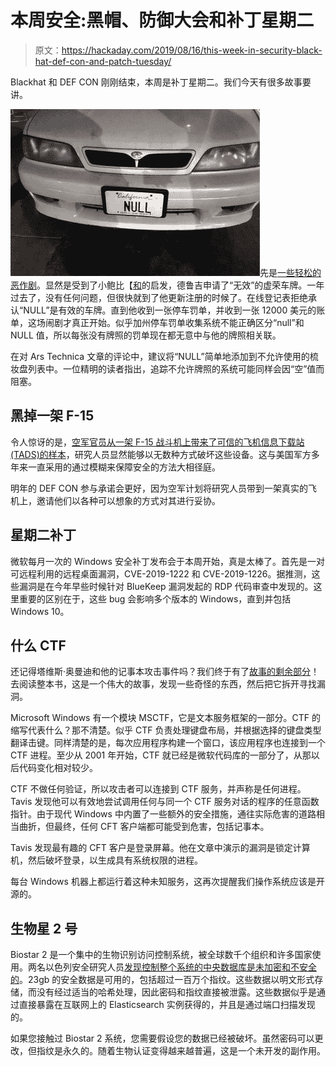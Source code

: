 # 本周安全:黑帽、防御大会和补丁星期二

> 原文：<https://hackaday.com/2019/08/16/this-week-in-security-black-hat-def-con-and-patch-tuesday/>

Blackhat 和 DEF CON 刚刚结束，本周是补丁星期二。我们今天有很多故事要讲。

![](img/0369c8a37616e91553d403eba475e31f.png)先是[一些轻松的恶作剧](https://arstechnica.com/cars/2019/08/wiseguy-changes-license-plate-to-null-gets-12k-in-parking-tickets/)。显然是受到了小鲍比【[和](https://xkcd.com/327/)的启发，德鲁吉申请了“无效”的虚荣车牌。一年过去了，没有任何问题，但很快就到了他更新注册的时候了。在线登记表拒绝承认“NULL”是有效的车牌。直到他收到一张停车罚单，并收到一张 12000 美元的账单，这场闹剧才真正开始。似乎加州停车罚单收集系统不能正确区分“null”和 NULL 值，所以每张没有牌照的罚单现在都无意中与他的牌照相关联。

在对 Ars Technica 文章的评论中，建议将“NULL”简单地添加到不允许使用的梳妆盘列表中。一位精明的读者指出，追踪不允许牌照的系统可能同样会因“空”值而阻塞。

## 黑掉一架 F-15

令人惊讶的是，[空军官员从一架 F-15 战斗机上带来了可信的飞机信息下载站(TADS)的样本](https://www.stripes.com/news/us/hackers-just-found-serious-vulnerabilities-in-f-15-fighter-jet-1.594248)，研究人员显然能够以无数种方式破坏这些设备。这与美国军方多年来一直采用的通过模糊来保障安全的方法大相径庭。

明年的 DEF CON 参与承诺会更好，因为空军计划将研究人员带到一架真实的飞机上，邀请他们以各种可以想象的方式对其进行妥协。

## 星期二补丁

微软每月一次的 Windows 安全补丁发布会于本周开始，真是太棒了。首先是一对可远程利用的远程桌面漏洞，CVE-2019-1222 和 CVE-2019-1226。据推测，这些漏洞是在今年早些时候针对 BlueKeep 漏洞发起的 RDP 代码审查中发现的。这里重要的区别在于，这些 bug 会影响多个版本的 Windows，直到并包括 Windows 10。

## 什么 CTF

还记得塔维斯·奥曼迪和他的记事本攻击事件吗？我们终于有了[故事的剩余部分](https://googleprojectzero.blogspot.com/2019/08/down-rabbit-hole.html)！去阅读整本书，这是一个伟大的故事，发现一些奇怪的东西，然后把它拆开寻找漏洞。

Microsoft Windows 有一个模块 MSCTF，它是文本服务框架的一部分。CTF 的缩写代表什么？那不清楚。似乎 CTF 负责处理键盘布局，并根据选择的键盘类型翻译击键。同样清楚的是，每次应用程序构建一个窗口，该应用程序也连接到一个 CTF 进程。至少从 2001 年开始，CTF 就已经是微软代码库的一部分了，从那以后代码变化相对较少。

CTF 不做任何验证，所以攻击者可以连接到 CTF 服务，并声称是任何进程。Tavis 发现他可以有效地尝试调用任何与同一个 CTF 服务对话的程序的任意函数指针。由于现代 Windows 中内置了一些额外的安全措施，通往实际危害的道路相当曲折，但最终，任何 CFT 客户端都可能受到危害，包括记事本。

Tavis 发现最有趣的 CFT 客户是登录屏幕。他在文章中演示的漏洞是锁定计算机，然后破坏登录，以生成具有系统权限的进程。

每台 Windows 机器上都运行着这种未知服务，这再次提醒我们操作系统应该是开源的。

## 生物星 2 号

Biostar 2 是一个集中的生物识别访问控制系统，被全球数千个组织和许多国家使用。两名以色列安全研究人员[发现控制整个系统的中央数据库是未加密和不安全的](https://www.vpnmentor.com/blog/report-biostar2-leak/)。23gb 的安全数据是可用的，包括超过一百万个指纹。这些数据以明文形式存储，而没有经过适当的哈希处理，因此密码和指纹直接被泄露。这些数据似乎是通过直接暴露在互联网上的 Elasticsearch 实例获得的，并且是通过端口扫描发现的。

如果您接触过 Biostar 2 系统，您需要假设您的数据已经被破坏。虽然密码可以更改，但指纹是永久的。随着生物认证变得越来越普遍，这是一个未开发的副作用。